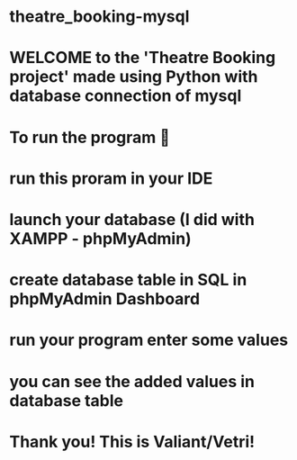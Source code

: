 # theatre_booking-mysql

# WELCOME to the 'Theatre Booking project' made using Python with database connection of mysql

# To run the program 🚀
#      run this proram in your IDE
#      launch your database (I did with XAMPP - phpMyAdmin)
#      create database table in SQL in phpMyAdmin Dashboard
#      run your program enter some values
#      you can see the added values in database table

# Thank you! This is Valiant/Vetri!
